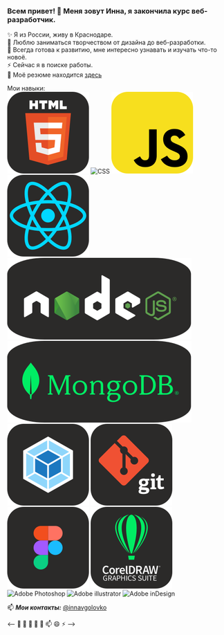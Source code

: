 ### Всем привет! 👋 Меня зовут Инна, я закончила курс веб-разработчик.

✨ Я из России, живу в Краснодаре.  
🔭 Люблю заниматься творчеством от дизайна до веб-разработки.  
🌱 Всегда готова к развитию, мне интересно узнавать и изучать что-то новоё.  
⚡ Сейчас я в поиске работы.  
💬 Моё резюме находится [здесь](https://krasnodar.hh.ru/resume/a140af70ff0d278b210039ed1f7a66716c7273)

Мои навыки:  
![HTML](https://raw.githubusercontent.com/innagolovko/innagolovko/4ae82340dbb66bbad3b09c4b4c59885a2e5ccf1e/images/HTML.svg) 
![CSS]() 
![JS](https://raw.githubusercontent.com/innagolovko/innagolovko/4ae82340dbb66bbad3b09c4b4c59885a2e5ccf1e/images/JS.svg) 
![React](https://raw.githubusercontent.com/innagolovko/innagolovko/4ae82340dbb66bbad3b09c4b4c59885a2e5ccf1e/images/React.svg) 
![Node](https://raw.githubusercontent.com/innagolovko/innagolovko/4ae82340dbb66bbad3b09c4b4c59885a2e5ccf1e/images/Node.svg) 
![MongoDB](https://raw.githubusercontent.com/innagolovko/innagolovko/4ae82340dbb66bbad3b09c4b4c59885a2e5ccf1e/images/MongoDB.svg) 
![Wwbpack](https://raw.githubusercontent.com/innagolovko/innagolovko/4ae82340dbb66bbad3b09c4b4c59885a2e5ccf1e/images/Webpack.svg) 
![Git](https://raw.githubusercontent.com/innagolovko/innagolovko/4ae82340dbb66bbad3b09c4b4c59885a2e5ccf1e/images/Git.svg) 
![Figma](https://raw.githubusercontent.com/innagolovko/innagolovko/4ae82340dbb66bbad3b09c4b4c59885a2e5ccf1e/images/Figma.svg) 
![CorelDRAW](https://raw.githubusercontent.com/innagolovko/innagolovko/4ae82340dbb66bbad3b09c4b4c59885a2e5ccf1e/images/CorelDRAW.svg) 
![Adobe Photoshop]() 
![Adobe illustrator]() 
![Adobe inDesign]()


📫 ***Мои контакты:*** [@innavgolovko](https://t.me/innavgolovko)



 <-- 🔭 🌱 👯 🤔 💬 📫 😄 ⚡ -->
